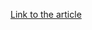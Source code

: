 [Link to the article](https://awakesecurity.com/blog/incident-response-hades-ransomware-gang-or-hafnium/)

